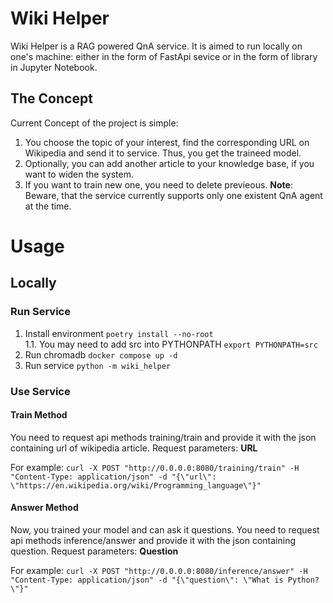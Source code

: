 # Wiki Helper
Wiki Helper is a RAG powered QnA service. It is aimed to run locally on one's machine: either in the form of FastApi sevice or in the form of library in Jupyter Notebook.

## The Concept

Current Concept of the project is simple: 
1. You choose the topic of your interest, find the corresponding URL on Wikipedia and send it to service. Thus, you get the traineed model.
2. Optionally, you can add another article to your knowledge base, if you want to widen the system.
3. If you want to train new one, you need to delete previeous.
**Note**: Beware, that the service currently supports only one existent QnA agent at the time.

# Usage
## Locally
### Run Service

1. Install environment ```poetry install --no-root```  
1.1. You may need to add src into PYTHONPATH ```export PYTHONPATH=src```
2. Run chromadb ```docker compose up -d```
3. Run service ```python -m wiki_helper```

### Use Service
#### Train Method
You need to request api methods training/train and provide it with the json containing url of wikipedia article.
Request parameters:
**URL**   

For example: 
```curl -X POST "http://0.0.0.0:8080/training/train" -H "Content-Type: application/json" -d "{\"url\": \"https://en.wikipedia.org/wiki/Programming_language\"}"```
#### Answer Method
Now, you trained your model and can ask it questions. You need to request api methods inference/answer and provide it with the json containing question.
Request parameters:
**Question**   

For example: 
```curl -X POST "http://0.0.0.0:8080/inference/answer" -H "Content-Type: application/json" -d "{\"question\": \"What is Python?\"}"```